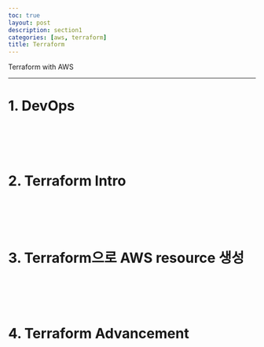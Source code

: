 ```yaml
---
toc: true
layout: post
description: section1
categories: [aws, terraform]
title: Terraform
---
```


Terraform with AWS

---

# 1. DevOps

<br><br>
---
# 2. Terraform Intro


<br><br>
---
# 3. Terraform으로 AWS resource 생성


<br><br>
---
# 4. Terraform Advancement


<br><br>
---
